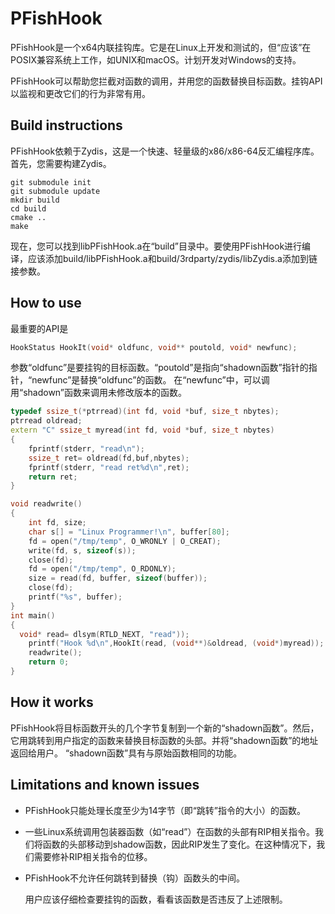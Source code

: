 # PFishHook
PFishHook是一个x64内联挂钩库。它是在Linux上开发和测试的，但“应该”在POSIX兼容系统上工作，如UNIX和macOS。计划开发对Windows的支持。

PFishHook可以帮助您拦截对函数的调用，并用您的函数替换目标函数。挂钩API以监视和更改它们的行为非常有用。

## Build instructions
PFishHook依赖于Zydis，这是一个快速、轻量级的x86/x86-64反汇编程序库。首先，您需要构建Zydis。

```shell
git submodule init
git submodule update
mkdir build
cd build
cmake ..
make
```
现在，您可以找到libPFishHook.a在“build”目录中。要使用PFishHook进行编译，应该添加build/libPFishHook.a和build/3rdparty/zydis/libZydis.a添加到链接参数。

## How to use

最重要的API是

```C++
HookStatus HookIt(void* oldfunc, void** poutold, void* newfunc);

```
参数“oldfunc”是要挂钩的目标函数。“poutold”是指向“shadown函数”指针的指针，“newfunc”是替换“oldfunc”的函数。
在“newfunc”中，可以调用“shadown”函数来调用未修改版本的函数。


```C++
typedef ssize_t(*ptrread)(int fd, void *buf, size_t nbytes);
ptrread oldread;
extern "C" ssize_t myread(int fd, void *buf, size_t nbytes)
{
	fprintf(stderr, "read\n");
	ssize_t ret= oldread(fd,buf,nbytes);
	fprintf(stderr, "read ret%d\n",ret);
	return ret;
}

void readwrite()
{
	int fd, size;
	char s[] = "Linux Programmer!\n", buffer[80];
	fd = open("/tmp/temp", O_WRONLY | O_CREAT);
	write(fd, s, sizeof(s));
	close(fd);
	fd = open("/tmp/temp", O_RDONLY);
	size = read(fd, buffer, sizeof(buffer));
	close(fd);
	printf("%s", buffer);
}
int main()
{
  void* read= dlsym(RTLD_NEXT, "read"));
	printf("Hook %d\n",HookIt(read, (void**)&oldread, (void*)myread));
	readwrite();
	return 0;
}
```

## How it works
PFishHook将目标函数开头的几个字节复制到一个新的“shadown函数”。然后，它用跳转到用户指定的函数来替换目标函数的头部。并将“shadown函数”的地址返回给用户。
“shadown函数”具有与原始函数相同的功能。

## Limitations and known issues
 * PFishHook只能处理长度至少为14字节（即“跳转”指令的大小）的函数。

 * 一些Linux系统调用包装器函数（如“read”）在函数的头部有RIP相关指令。我们将函数的头部移动到shadow函数，因此RIP发生了变化。在这种情况下，我们需要修补RIP相关指令的位移。

 * PFishHook不允许任何跳转到替换（钩）函数头的中间。

   用户应该仔细检查要挂钩的函数，看看该函数是否违反了上述限制。
